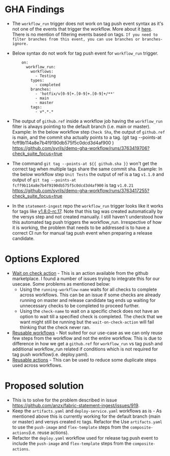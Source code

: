 # GHA Findings
* The `workflow_run` trigger does not work on tag push event syntax as it's not one of the events that trigger the workflow. More about it [here](https://docs.github.com/en/actions/learn-github-actions/events-that-trigger-workflows#workflow_run). 
  There is no mention of filtering events based on tags. `If you need to filter branches from this event, you can use branches or branches-ignore.`
* Below syntax do not work for tag push event for `workflow_run` trigger. 
    ```
        on:
          workflow_run:
            workflows:
              - Testing
            types:
              - completed
            branches:
              - 'hotfix/v[0-9]+.[0-9]+.[0-9]+/**'
              - main
              - master
            tags:
              - v*.*.*
    ```
* The output of `github.ref` inside a workflow job having the `workflow_run` filter is always pointing to the default branch (i.e. main or master).  
  Example: In the below workflow step `Check Sha`, the output of `github.ref` is main, and the commit sha actually points to a tag. (git tag --points-at fcff9b114a8e7b4f9190db575f5c0dcd3d4af900 )
  https://github.com/syrils/demo-gha-workflow/runs/3763419706?check_suite_focus=true
  
* The command `git tag --points-at ${{ github.sha }}` won't get the correct tag when multiple tags share the same commit sha. 
  Example: In the below workflow step `Unit Tests` the output of ref is a tag `v1.1.0` and output of `git tag --points-at fcff9b114a8e7b4f9190db575f5c0dcd3d4af900` is tag `v1.0.21`
  https://github.com/syrils/demo-gha-workflow/runs/3763417255?check_suite_focus=true
  
* In the `statement-ingest` repo the `workflow_run` trigger looks like it works for tags like [v1.8.0-rc.17](https://github.com/anzx/fabric-statement-ingest/releases/tag/v1.8.0-rc.17). Note that
  this tag was created automatically by the versys step and not created manually. I still haven't understood how this automated tag push triggers the workflow_run. Irrespective of how it is working, the problem that needs to be addressed is 
  to have a correct CI run for manual tag push event when preparing a release candidate.
 
# Options Explored
- [Wait on check action](https://github.com/marketplace/actions/wait-on-check) - This is an action available from the github marketplace. I found a number of issues trying to integrate this for our usecase. Some problems as mentioned below:
   * Using the `running-workflow-name` waits for all checks to complete across workflows. This can be an issue if some checks are already running on master and release candidate tag ends up waiting for unnecessary checks to be completed to proceed further. 
   * Using the `check-name` to wait on a specific check does not have an option to wait till a specified check is completed. The check that we want might still be running but the `wait-on-check-action` will fail thinking that the check never ran.
- [Reusable workflows](https://docs.github.com/en/actions/learn-github-actions/reusing-workflows)  - Not suited for our use-case as we can only reuse few steps from the workflow and not the entire workflow. This is due to difference in how we get a `github.ref` for `workflow_run` vs tag push and additional workflow_run related if conditions
  which is not required for tag push workflow(i.e. deploy.yaml).
- [Reusable actions](https://github.blog/changelog/2021-08-25-github-actions-reduce-duplication-with-action-composition) - This can be used to reduce some duplicate steps used across workflows.

# Proposed solution
* This is to solve for the problem described in issue https://github.com/anzx/fabric-statement-ingest/issues/919.
* Keep the `artifacts.yaml` and `deploy-service.yaml` workflows as is - As mentioned above this is currently working for the default branch (main or master) and versys created rc tags. Refactor the Use `artifacts.yaml` to use the `push-image` and `flex-template`
  steps from the `composite-actions`(i.e. reuse actions).
* Refactor the `deploy.yaml` workflow used for release tag push event to include the `push-image` and `flex-template` steps from the `composite-actions`.